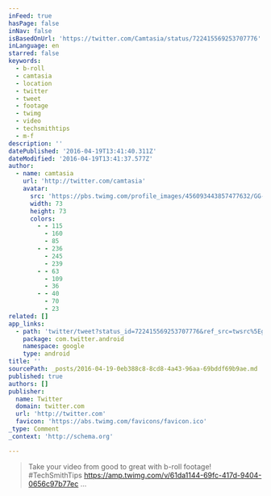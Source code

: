 ```yaml
---
inFeed: true
hasPage: false
inNav: false
isBasedOnUrl: 'https://twitter.com/Camtasia/status/722415569253707776'
inLanguage: en
starred: false
keywords:
  - b-roll
  - camtasia
  - location
  - twitter
  - tweet
  - footage
  - twimg
  - video
  - techsmithtips
  - m-f
description: ''
datePublished: '2016-04-19T13:41:40.311Z'
dateModified: '2016-04-19T13:41:37.577Z'
author:
  - name: camtasia
    url: 'http://twitter.com/camtasia'
    avatar:
      src: 'https://pbs.twimg.com/profile_images/456093443857477632/GG-686sZ_bigger.png'
      width: 73
      height: 73
      colors:
        - - 115
          - 160
          - 85
        - - 236
          - 245
          - 239
        - - 63
          - 109
          - 36
        - - 40
          - 70
          - 23
related: []
app_links:
  - path: 'twitter/tweet?status_id=722415569253707776&ref_src=twsrc%5Egoogle%7Ctwcamp%5Eandroidseo%7Ctwgr%5Estatus%7Ctwterm%5E722415569253707776'
    package: com.twitter.android
    namespace: google
    type: android
title: ''
sourcePath: _posts/2016-04-19-0eb388c8-8cd8-4a43-96aa-69bddf69b9ae.md
published: true
authors: []
publisher:
  name: Twitter
  domain: twitter.com
  url: 'http://twitter.com'
  favicon: 'https://abs.twimg.com/favicons/favicon.ico'
_type: Comment
_context: 'http://schema.org'

---
```

> Take your video from good to great with b-roll footage! \#TechSmithTips https://amp.twimg.com/v/61da1144-69fc-417d-9404-0656c97b77ec ...